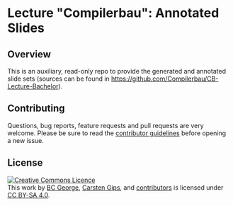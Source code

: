 # Lecture "Compilerbau": Annotated Slides

## Overview

This is an auxiliary, read-only repo to provide the generated and annotated slide sets (sources
can be found in https://github.com/Compilerbau/CB-Lecture-Bachelor).


## Contributing

Questions, bug reports, feature requests and pull requests are very welcome.
Please be sure to read the [contributor guidelines](CONTRIBUTING.md) before
opening a new issue.


## License

<!-- https://creativecommons.org/choose/ -->
<a rel="license" href="http://creativecommons.org/licenses/by-sa/4.0/"><img alt="Creative Commons Licence" style="border-width:0" src="https://i.creativecommons.org/l/by-sa/4.0/88x31.png" /></a><br />This work by <a xmlns:cc="http://creativecommons.org/ns#" href="https://github.com/bcg7" property="cc:attributionName" rel="cc:attributionURL">BC George</a>, <a xmlns:cc="http://creativecommons.org/ns#" href="https://github.com/cagix" property="cc:attributionName" rel="cc:attributionURL">Carsten Gips</a>, and <a href="https://github.com/Compilerbau/AnnotatedSlides/graphs/contributors">contributors</a> is licensed under <a rel="license" href="http://creativecommons.org/licenses/by-sa/4.0/">CC BY-SA 4.0</a>.

